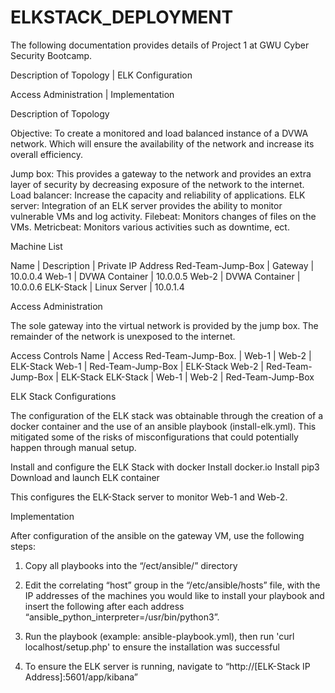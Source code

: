 # ELKSTACK_DEPLOYMENT
The following documentation provides details of Project 1 at GWU Cyber Security Bootcamp.


  Description of Topology   |  ELK Configuration

  Access Administration     |  Implementation


  Description of Topology

   Objective: To create a monitored and load balanced instance of a DVWA network.
  Which will ensure the availability of the network and increase its overall efficiency. 

  Jump box: This provides a gateway to the network and provides an extra layer of security by decreasing exposure of the network to the internet.
  Load balancer: Increase the capacity and reliability of applications.
  ELK server: Integration of an ELK server provides the ability to monitor vulnerable VMs and log activity.
  Filebeat: Monitors changes of files on the VMs.
  Metricbeat: Monitors various activities such as downtime, ect.


  Machine List

  Name              |  Description   | Private IP Address
  Red-Team-Jump-Box | Gateway        |    10.0.0.4
  Web-1             | DVWA Container |    10.0.0.5
  Web-2             | DVWA Container |    10.0.0.6
  ELK-Stack         | Linux Server   |    10.0.1.4


  Access Administration

  The sole gateway into the virtual network is provided by the jump box. The remainder of the network is unexposed to the internet. 

  Access Controls
         Name         |              Access
  Red-Team-Jump-Box.  |   Web-1 | Web-2 | ELK-Stack
  Web-1               |   Red-Team-Jump-Box | ELK-Stack
  Web-2               |   Red-Team-Jump-Box | ELK-Stack
  ELK-Stack           |   Web-1 | Web-2 | Red-Team-Jump-Box

  ELK Stack Configurations

The configuration of the ELK stack was obtainable through the creation of a docker container and the use of an ansible playbook (install-elk.yml). This mitigated some of the risks of misconfigurations that could potentially happen through manual setup.

  Install and configure the ELK Stack with docker
  Install docker.io
  Install pip3
  Download and launch ELK container

  This configures the ELK-Stack server to monitor Web-1 and Web-2.


  Implementation

  After configuration of the ansible on the gateway VM, use the following steps:

  1. Copy all playbooks into the “/ect/ansible/” directory
  
  2. Edit the correlating “host” group in the “/etc/ansible/hosts” file, with the IP addresses of the
  machines you would like to install your playbook and insert the following after each address “ansible_python_interpreter=/usr/bin/python3”.
  
  3. Run the playbook (example: ansible-playbook.yml), then run 'curl localhost/setup.php' to ensure the installation was successful
  
  4. To ensure the ELK server is running, navigate to “http://[ELK-Stack IP Address]:5601/app/kibana”

